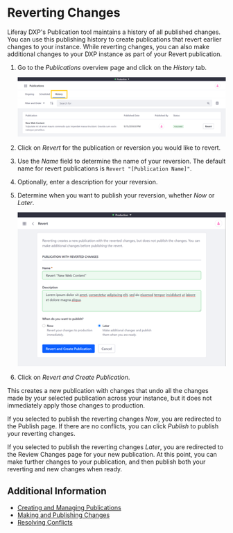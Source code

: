 # Reverting Changes

Liferay DXP's Publication tool maintains a history of all published changes. You can use this publishing history to create publications that revert earlier changes to your instance. While reverting changes, you can also make additional changes to your DXP instance as part of your Revert publication.

1. Go to the *Publications* overview page and click on the *History* tab.

   ![Go to the Publications overview page and click on History.](./reverting-changes/images/01.png)

1. Click on *Revert* for the publication or reversion you would like to revert.

1. Use the *Name* field to determine the name of your reversion. The default name for revert publications is `Revert "[Publication Name]"`.

1. Optionally, enter a description for your reversion.

1. Determine when you want to publish your reversion, whether *Now* or *Later*.

   ![From the Revert page, you can determine when you want to publish your revision.](./reverting-changes/images/02.png)

1. Click on *Revert and Create Publication*.

This creates a new publication with changes that undo all the changes made by your selected publication across your instance, but it does not immediately apply those changes to production.

If you selected to publish the reverting changes *Now*, you are redirected to the Publish page. If there are no conflicts, you can click *Publish* to publish your reverting changes.

If you selected to publish the reverting changes *Later*, you are redirected to the Review Changes page for your new publication. At this point, you can make further changes to your publication, and then publish both your reverting and new changes when ready.

## Additional Information

* [Creating and Managing Publications](./creating-and-managing-publications.md)
* [Making and Publishing Changes](./making-and-publishing-changes.md)
* [Resolving Conflicts](resolving-conflicts.md)
